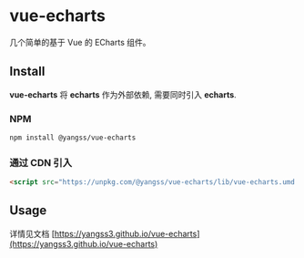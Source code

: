 # vue-echarts

几个简单的基于 Vue 的 ECharts 组件。

## Install

**vue-echarts** 将 **echarts** 作为外部依赖, 需要同时引入 **echarts**.

### NPM

```bash
npm install @yangss/vue-echarts
```

### 通过 CDN 引入

```html
<script src="https://unpkg.com/@yangss/vue-echarts/lib/vue-echarts.umd.min.js"></script>
```
## Usage

详情见文档 [https://yangss3.github.io/vue-echarts](https://yangss3.github.io/vue-echarts)
